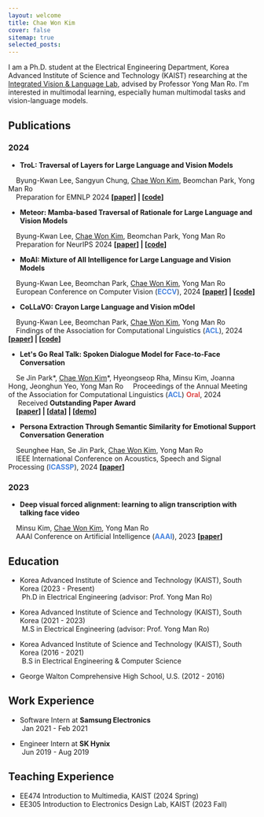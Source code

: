 ```yaml
---
layout: welcome
title: Chae Won Kim
cover: false
sitemap: true
selected_posts:
---
```

<!--author-->

<!-- Links -->
[resume]: /resume/
[Integrated Vision & Language Lab]: https://www.ivllab.kaist.ac.kr/

I am a Ph.D. student at the Electrical Engineering Department, Korea Advanced Institute of Science and Technology (KAIST) researching at the [Integrated Vision & Language Lab], advised by Professor Yong Man Ro. I'm interested in multimodal learning, especially human multimodal tasks and vision-language models. <br>



## Publications

### 2024

- **TroL: Traversal of Layers for Large Language and Vision Models**

&nbsp;&nbsp;&nbsp;&nbsp;Byung-Kwan Lee, Sangyun Chung, <u>Chae Won Kim</u>, Beomchan Park, Yong Man Ro  
&nbsp;&nbsp;&nbsp;&nbsp;Preparation for EMNLP 2024    **\[[paper](https://arxiv.org/abs/2406.12246)\] | \[[code](https://github.com/ByungKwanLee/TroL)\]**

- **Meteor: Mamba-based Traversal of Rationale for Large Language and Vision Models**

&nbsp;&nbsp;&nbsp;&nbsp;Byung-Kwan Lee, <u>Chae Won Kim</u>, Beomchan Park, Yong Man Ro  
&nbsp;&nbsp;&nbsp;&nbsp;Preparation for NeurIPS 2024    **\[[paper](https://arxiv.org/abs/2405.15574)\] | \[[code](https://github.com/ByungKwanLee/Meteor)\]**

- **MoAI: Mixture of All Intelligence for Large Language and Vision Models**

&nbsp;&nbsp;&nbsp;&nbsp;Byung-Kwan Lee, Beomchan Park, <u>Chae Won Kim</u>, Yong Man Ro  
&nbsp;&nbsp;&nbsp;&nbsp;European Conference on Computer Vision (<span style="color:rgb(72, 133, 224)">**ECCV**</span>), 2024    **\[[paper](https://arxiv.org/abs/2403.07508)\] | \[[code](https://github.com/ByungKwanLee/MoAI)\]**

- **CoLLaVO: Crayon Large Language and Vision mOdel**

&nbsp;&nbsp;&nbsp;&nbsp;Byung-Kwan Lee, Beomchan Park, <u>Chae Won Kim</u>, Yong Man Ro  
&nbsp;&nbsp;&nbsp;&nbsp;Findings of the Association for Computational Linguistics (<span style="color:rgb(72, 133, 224)">**ACL**</span>), 2024    **\[[paper](https://arxiv.org/abs/2402.11248)\] | \[[code](https://github.com/ByungKwanLee/CoLLaVO)\]**

- **Let's Go Real Talk: Spoken Dialogue Model for Face-to-Face Conversation**

&nbsp;&nbsp;&nbsp;&nbsp;Se Jin Park\*, <u>Chae Won Kim</u>\*, Hyeongseop Rha, Minsu Kim, Joanna Hong, Jeonghun Yeo, Yong Man Ro 
&nbsp;&nbsp;&nbsp;&nbsp;Proceedings of the Annual Meeting of the Association for Computational Linguistics (<span style="color:rgb(72, 133, 224)">**ACL**</span>) <span style="color:rgb(224, 72, 72)">**Oral**</span>, 2024  
&nbsp;&nbsp;&nbsp;&nbsp; Received **Outstanding Paper Award**  
&nbsp;&nbsp;&nbsp;&nbsp;**\[[paper](https://arxiv.org/pdf/2406.07867)\] | \[[data](https://huggingface.co/datasets/IVLLab/MultiDialog)\] | \[[demo](https://multidialog.github.io/)\]**  

- **Persona Extraction Through Semantic Similarity for Emotional Support Conversation Generation**  

&nbsp;&nbsp;&nbsp;&nbsp;Seunghee Han, Se Jin Park, <u>Chae Won Kim</u>, Yong Man Ro  
&nbsp;&nbsp;&nbsp;&nbsp;IEEE International Conference on Acoustics, Speech and Signal Processing (<span style="color:rgb(72, 133, 224)">**ICASSP**</span>), 2024    **\[[paper](https://arxiv.org/abs/2403.04212)\]**

### 2023

- **Deep visual forced alignment: learning to align transcription with talking face video**  

&nbsp;&nbsp;&nbsp;&nbsp;Minsu Kim, <u>Chae Won Kim</u>, Yong Man Ro  
&nbsp;&nbsp;&nbsp;&nbsp;AAAI Conference on Artificial Intelligence (<span style="color:rgb(72, 133, 224)">**AAAI**</span>), 2023    **\[[paper](https://arxiv.org/abs/2303.08670)\]**

## Education

- Korea Advanced Institute of Science and Technology (KAIST), South Korea  (2023 - Present)  
&nbsp;Ph.D in Electrical Engineering (advisor: Prof. Yong Man Ro) 

- Korea Advanced Institute of Science and Technology (KAIST), South Korea  (2021 - 2023)  
&nbsp;M.S in Electrical Engineering (advisor: Prof. Yong Man Ro) 

- Korea Advanced Institute of Science and Technology (KAIST), South Korea  (2016 - 2021)  
&nbsp;B.S in Electrical Engineering & Computer Science

- George Walton Comprehensive High School, U.S.  (2012 - 2016)

## Work Experience

- Software Intern at **Samsung Electronics**  
&nbsp;Jan 2021 - Feb 2021

- Engineer Intern at **SK Hynix**  
&nbsp;Jun 2019 - Aug 2019

## Teaching Experience 

- EE474 Introduction to Multimedia, KAIST (2024 Spring)  
- EE305 Introduction to Electronics Design Lab, KAIST (2023 Fall)

<!-- Check out my [resume]! -->
